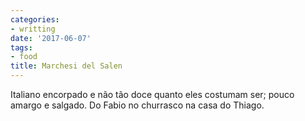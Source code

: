 ```yaml
---
categories:
- writting
date: '2017-06-07'
tags:
- food
title: Marchesi del Salen
---
```


Italiano encorpado e não tão doce quanto eles costumam ser; pouco amargo e salgado. Do Fabio no churrasco na casa do Thiago.